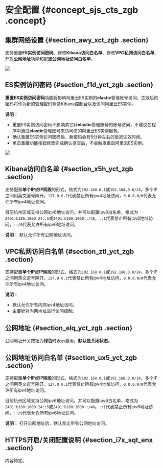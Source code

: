 # 安全配置 {#concept_sjs_cts_zgb .concept}

## 集群网络设置 {#section_awy_xct_zgb .section}

支持重置**ES实例访问密码**、修改**Kibana访问白名单**、修改**VPC私网访问白名单**、开启**公网地址**功能和配置**公网地址访问白名单**。

![](http://static-aliyun-doc.oss-cn-hangzhou.aliyuncs.com/assets/img/134295/155808174140173_zh-CN.png)

## ES实例访问密码 {#section_f1d_yct_zgb .section}

**重置ES实例访问密码**功能将影响阿里云ES实例的**elastic**管理账号访问，生效后的密码将作为新的管理密码登录Kibana控制台以及访问阿里云ES实例。

**说明：** 

-   重置ES实例访问密码不影响其它非**elastic**管理账号的账号访问，不建议在程序中通过**elastic**管理账号来访问您的阿里云ES实例服务。
-   确认重置ES实例访问密码后，新密码会有5分钟左右的延迟生效时间。
-   单击重置功能按钮修改完成确认提交后，不会触发重启阿里云ES实例。

![](http://static-aliyun-doc.oss-cn-hangzhou.aliyuncs.com/assets/img/134295/155808174140174_zh-CN.jpg)

## Kibana访问白名单 {#section_x5h_yct_zgb .section}

支持配置**单个IP**或**IP网段**的形式，格式为`192.168.0.1`或`192.168.0.0/24`，多个IP之间用英文逗号隔开。`127.0.0.1`代表禁止所有ipv4地址访问，`0.0.0.0/0`代表允许所有ipv4地址访问。

目前杭州区域支持公网ipv6地址访问，并可以配置ipv6白名单，格式为`2401:b180:1000:24::5`或`2401:b180:1000::/48`。`::1`代表禁止所有ipv6地址访问，`::/0`代表允许所有ipv6地址访问。

**说明：** 默认允许所有公网地址访问。

## VPC私网访问白名单 {#section_ztl_yct_zgb .section}

支持配置**单个IP**或**IP网段**的形式，格式为`192.168.0.1`或`192.168.0.0/24`，多个IP之间用英文逗号隔开。`127.0.0.1`代表禁止所有ipv4地址访问，`0.0.0.0/0`代表允许所有ipv4地址访问。

**说明：** 

-   默认允许所有内网ipv4地址访问。
-   主要针对内网地址进行访问控制。

## 公网地址 {#section_elq_yct_zgb .section}

公网地址开关按钮为**绿色**时表示启用，**默认是关闭状态**。

## 公网地址访问白名单 {#section_ux5_yct_zgb .section}

支持配置**单个IP**或**IP网段**的形式，格式为`192.168.0.1`或`192.168.0.0/24`，多个IP之间用英文逗号隔开。`127.0.0.1`代表禁止所有ipv4地址访问，`0.0.0.0/0`代表允许所有ipv4地址访问。

目前杭州区域支持公网ipv6地址访问，并可以配置ipv6白名单，格式为`2401:b180:1000:24::5`或`2401:b180:1000::/48`。`::1`代表禁止所有ipv6地址访问，`::/0`代表允许所有ipv6地址访问。

**说明：** 打开公网地址后，默认禁止所有公网地址访问。

## HTTPS开启/关闭配置说明 {#section_i7x_sqt_enx .section}

内容待定。

